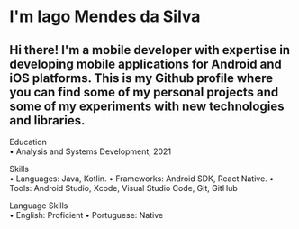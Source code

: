 # I'm Iago Mendes da Silva #

## Hi there! I'm a mobile developer with expertise in developing mobile applications for Android and iOS platforms. This is my Github profile where you can find some of my personal projects and some of my experiments with new technologies and libraries. ##

Education<br>
• Analysis and Systems Development, 2021

Skills<br>
• Languages: Java, Kotlin.
• Frameworks: Android SDK, React Native.
• Tools: Android Studio, Xcode, Visual Studio Code, Git, GitHub

Language Skills<br>
• English: Proficient
• Portuguese: Native
